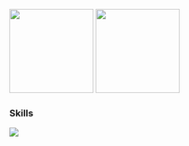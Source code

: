 <!--
**hal0309/hal0309** is a ✨ _special_ ✨ repository because its `README.md` (this file) appears on your GitHub profile.

Here are some ideas to get you started:

- 🔭 I’m currently working on ...
- 🌱 I’m currently learning ...
- 👯 I’m looking to collaborate on ...
- 🤔 I’m looking for help with ...
- 💬 Ask me about ...
- 📫 How to reach me: ...
- 😄 Pronouns: ...
- ⚡ Fun fact: ...
-->
<p>
  <img height="150px" src="https://github-readme-stats.vercel.app/api?username=hal0309&count_private=true&show_icons=true&theme=graywhite"/>
  <img height="150px" src="https://github-readme-stats.vercel.app/api/top-langs/?username=hal0309&count_private=true&theme=graywhite"/>
</p>


### Skills

<img src="https://skillicons.dev/icons?i=kotlin,java,gradle,mysql,py,pytorch,c,cpp,html,css,js,spring,react,androidstudio,idea,vscode,postman,git,github,arduino,ps,ae,ai,xd" /> <br /><br />
